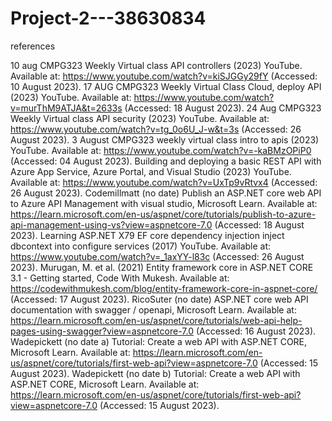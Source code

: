 # Project-2---38630834

references

10 aug CMPG323 Weekly Virtual class API controllers (2023) YouTube. Available at: https://www.youtube.com/watch?v=kiSJGGy29fY (Accessed: 10 August 2023). 
17 AUG CMPG323 Weekly Virtual Class Cloud, deploy API (2023) YouTube. Available at: https://www.youtube.com/watch?v=murThM9ATJA&t=2633s (Accessed: 18 August 2023). 
24 Aug CMPG323 Weekly Virtual class API security (2023) YouTube. Available at: https://www.youtube.com/watch?v=tg_0o6U_J-w&t=3s (Accessed: 26 August 2023). 
3 August CMPG323 weekly virtual class intro to apis (2023) YouTube. Available at: https://www.youtube.com/watch?v=-kaBMzOPiP0 (Accessed: 04 August 2023). 
Building and deploying a basic REST API with Azure App Service, Azure Portal, and Visual Studio (2023) YouTube. Available at: https://www.youtube.com/watch?v=UxTp9vRtvx4 (Accessed: 26 August 2023). 
Codemillmatt (no date) Publish an ASP.NET core web API to Azure API Management with visual studio, Microsoft Learn. Available at: https://learn.microsoft.com/en-us/aspnet/core/tutorials/publish-to-azure-api-management-using-vs?view=aspnetcore-7.0 (Accessed: 18 August 2023). 
Learning ASP.NET X79 EF core dependency injection inject dbcontext into configure services (2017) YouTube. Available at: https://www.youtube.com/watch?v=_1axYY-l83c (Accessed: 26 August 2023). 
Murugan, M. et al. (2021) Entity framework core in ASP.NET CORE 3.1 - Getting started, Code With Mukesh. Available at: https://codewithmukesh.com/blog/entity-framework-core-in-aspnet-core/ (Accessed: 17 August 2023). 
RicoSuter (no date) ASP.NET core web API documentation with swagger / openapi, Microsoft Learn. Available at: https://learn.microsoft.com/en-us/aspnet/core/tutorials/web-api-help-pages-using-swagger?view=aspnetcore-7.0 (Accessed: 16 August 2023). 
Wadepickett (no date a) Tutorial: Create a web API with ASP.NET CORE, Microsoft Learn. Available at: https://learn.microsoft.com/en-us/aspnet/core/tutorials/first-web-api?view=aspnetcore-7.0 (Accessed: 15 August 2023). 
Wadepickett (no date b) Tutorial: Create a web API with ASP.NET CORE, Microsoft Learn. Available at: https://learn.microsoft.com/en-us/aspnet/core/tutorials/first-web-api?view=aspnetcore-7.0 (Accessed: 15 August 2023). 

